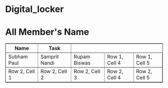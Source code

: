 # Digital_locker

<h1>All Member's Name</h1>
 <table border="1">
  <tr>
    <th>Name</th>
    <th>Task</th>
  </tr>
  <tr>
    <td>Subham Paul</td>
    <td>Samprit Nandi</td>
    <td>Rupam Biswas</td>
    <td>Row 1, Cell 4</td>
    <td>Row 1, Cell 5</td>
  </tr>
  <tr>
    <td>Row 2, Cell 1</td>
    <td>Row 2, Cell 2</td>
    <td>Row 2, Cell 3</td>
    <td>Row 2, Cell 4</td>
    <td>Row 2, Cell 5</td>
  </tr>
</table>
